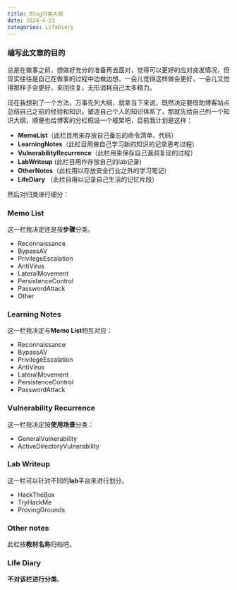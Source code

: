 ```yaml
---
title: Blog归类大纲
date: 2024-4-23
categories: LifeDiary
---
```


### 编写此文章的目的

总是在做事之前，想做好充分的准备再去面对，觉得可以更好的应对突发情况，但现实往往是自己在做事的过程中边做边想，一会儿觉得这样做会更好，一会儿又觉得那样子会更好，来回往复，无形消耗自己太多精力。

现在我想到了一个方法，万事先列大纲，就拿当下来说，既然决定要借助博客站点总结自己之前的经验和知识，塑造自己个人的知识体系了，那就先给自己列一个知识大纲，顺便也给博客的分栏假设一个框架吧，目前我计划是这样：

- **MemoList**（此栏目用来存放自己备忘的命令清单、代码）
- **LearningNotes**（此栏目用做自己学习新的知识的记录思考过程）
- **VulnerabilityRecurrence**（此栏用来保存自己漏洞复现的过程）
- **LabWriteup** (此栏目用作存放自己的lab记录)
- **OtherNotes**（此栏用以存放安全行业之外的学习笔记）
- **LifeDiary** （此栏目用以记录自己生活的记忆片段）

然后对归类进行细分：

### Memo List

这一栏我决定还是按**步骤**分类。

- Reconnaissance
- BypassAV
- PrivilegeEscalation
- AntiVirus
- LateralMovement
- PersistenceControl
- PasswordAttack
- Other

### Learning Notes

这一栏我决定与**Memo List**相互对应：

- Reconnaissance
- BypassAV
- PrivilegeEscalation
- AntiVirus
- LateralMovement
- PersistenceControl
- PasswordAttack

### Vulnerability Recurrence

这一栏我决定按**使用场景**分类：

- GeneralVulnerability
- ActiveDirectoryVulnerability

### Lab Writeup 

这一栏可以针对不同的**lab**平台来进行划分。

- HackTheBox
- TryHackMe
- ProvingGrounds

### Other notes

此栏按**教材名称**归档吧。

### Life Diary 

**不对该栏进行分类**。
